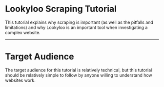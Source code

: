 # Lookyloo Scraping Tutorial

This tutorial explains why scraping is important (as well as the pitfalls and limitations) and why Lookyloo is an important tool when investigating a complex website.

-------------------------------

# Target Audience

The target audience for this tutorial is relatively technical, but this tutorial should be relatively simple to follow by anyone willing to understand how websites work.
